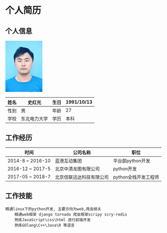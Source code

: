 个人简历
=====

个人信息
----

![Image text](img/xlpic.jpeg)


姓名 | 史红光 | 生日 | 1991/10/13
-- | -- | -- | --
性别 | 男 | 年龄 | 27
学校 | 东北电力大学 | 学历 | 本科

工作经历
----

时间 | 公司名称 | 职位 
-- | -- | -- 
2014-8 ~ 2016-10 | 蓝港互动集团 | 平台部python开发 
2016-12 ~ 2017-5 | 北京中清龙图有限公司 | python开发
2017-05 ~ 2018-7 | 北京信联迅达科技有限公司 | python全栈开发工程师


工作技能
----

    精通linux下的python开发, 主要方向为web,爬虫相关
        精通web框架 django tornado 爬虫框架scripy scry-redis
        熟练JavaScript\css\html 进行前端开发 
        熟练GOlang\C++\Java\R 等语言
